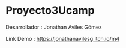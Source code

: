 # Proyecto3Ucamp


Desarrollador : Jonathan Aviles Gómez 


Link Demo  : https://jonathanavilesg.itch.io/m4
